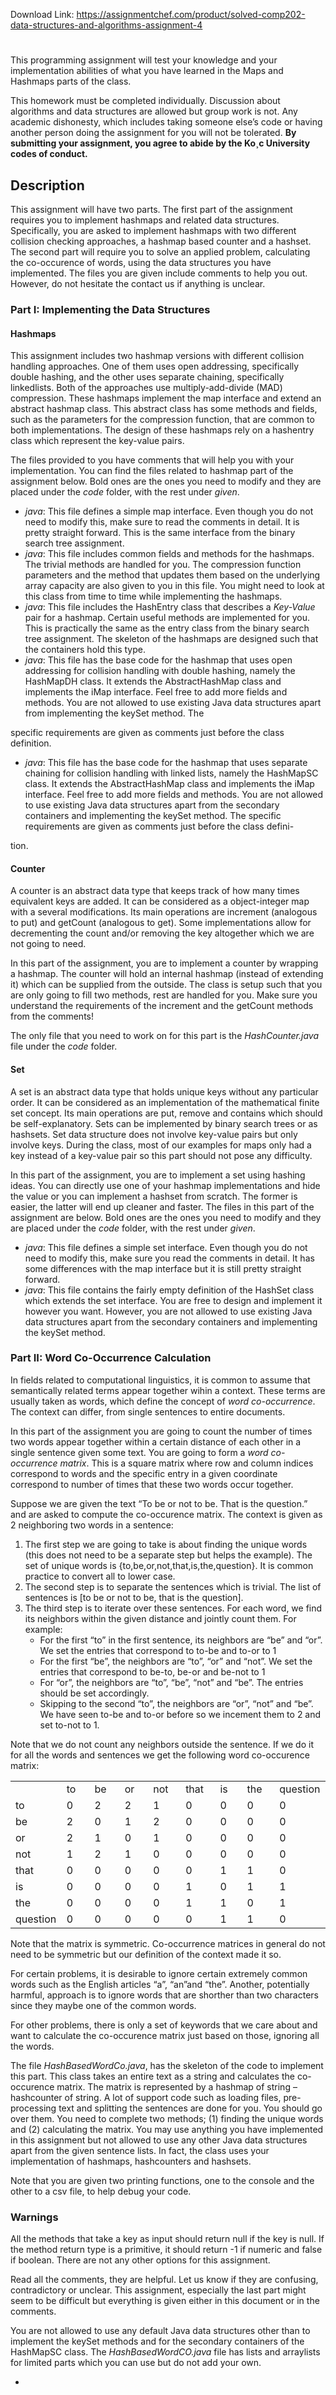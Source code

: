 Download Link: https://assignmentchef.com/product/solved-comp202-data-structures-and-algorithms-assignment-4
<br>
<h1></h1>

This programming assignment will test your knowledge and your implementation abilities of what you have learned in the Maps and Hashmaps parts of the class.

This homework must be completed individually. Discussion about algorithms and data structures are allowed but group work is not. Any academic dishonesty, which includes taking someone else’s code or having another person doing the assignment for you will not be tolerated. <strong>By submitting your assignment, you agree to abide by the Ko¸c University codes of conduct.</strong>

<h2>Description</h2>

This assignment will have two parts. The first part of the assignment requires you to implement hashmaps and related data structures. Specifically, you are asked to implement hashmaps with two different collision checking approaches, a hashmap based counter and a hashset. The second part will require you to solve an applied problem, calculating the co-occurence of words, using the data structures you have implemented. The files you are given include comments to help you out. However, do not hesitate the contact us if anything is unclear.

<h3>Part I: Implementing the Data Structures</h3>

<h4>Hashmaps</h4>

This assignment includes two hashmap versions with different collision handling approaches. One of them uses open addressing, specifically double hashing, and the other uses separate chaining, specifically linkedlists. Both of the approaches use multiply-add-divide (MAD) compression. These hashmaps implement the map interface and extend an abstract hashmap class. This abstract class has some methods and fields, such as the parameters for the compression function, that are common to both implementations. The design of these hashmaps rely on a hashentry class which represent the key-value pairs.

The files provided to you have comments that will help you with your implementation. You can find the files related to hashmap part of the assignment below. Bold ones are the ones you need to modify and they are placed under the <em>code </em>folder, with the rest under <em>given</em>.

<ul>

 <li><em>java</em>: This file defines a simple map interface. Even though you do not need to modify this, make sure to read the comments in detail. It is pretty straight forward. This is the same interface from the binary search tree assignment.</li>

 <li><em>java</em>: This file includes common fields and methods for the hashmaps. The trivial methods are handled for you. The compression function parameters and the method that updates them based on the underlying array capacity are also given to you in this file. You might need to look at this class from time to time while implementing the hashmaps.</li>

 <li><em>java</em>: This file includes the HashEntry class that describes a <em>Key-Value </em>pair for a hashmap. Certain useful methods are implemented for you. This is practically the same as the entry class from the binary search tree assignment. The skeleton of the hashmaps are designed such that the containers hold this type.</li>

 <li><em>java</em>: This file has the base code for the hashmap that uses open addressing for collision handling with double hashing, namely the HashMapDH class. It extends the AbstractHashMap class and implements the iMap interface. Feel free to add more fields and methods. You are not allowed to use existing Java data structures apart from implementing the keySet method. The</li>

</ul>

specific requirements are given as comments just before the class definition.

<ul>

 <li><em>java</em>: This file has the base code for the hashmap that uses separate chaining for collision handling with linked lists, namely the HashMapSC class. It extends the AbstractHashMap class and implements the iMap interface. Feel free to add more fields and methods. You are not allowed to use existing Java data structures apart from the secondary containers and implementing the keySet method. The specific requirements are given as comments just before the class defini-</li>

</ul>

tion.

<h4>Counter</h4>

A counter is an abstract data type that keeps track of how many times equivalent keys are added. It can be considered as a object-integer map with a several modifications. Its main operations are increment (analogous to put) and getCount (analogous to get). Some implementations allow for decrementing the count and/or removing the key altogether which we are not going to need.

In this part of the assignment, you are to implement a counter by wrapping a hashmap. The counter will hold an internal hashmap (instead of extending it) which can be supplied from the outside. The class is setup such that you are only going to fill two methods, rest are handled for you. Make sure you understand the requirements of the increment and the getCount methods from the comments!

The only file that you need to work on for this part is the <em>HashCounter.java </em>file under the <em>code </em>folder.

<h4>Set</h4>

A set is an abstract data type that holds unique keys without any particular order. It can be considered as an implementation of the mathematical finite set concept. Its main operations are put, remove and contains which should be self-explanatory. Sets can be implemented by binary search trees or as hashsets. Set data structure does not involve key-value pairs but only involve keys. During the class, most of our examples for maps only had a key instead of a key-value pair so this part should not pose any difficulty.

In this part of the assignment, you are to implement a set using hashing ideas. You can directly use one of your hashmap implementations and hide the value or you can implement a hashset from scratch. The former is easier, the latter will end up cleaner and faster. The files in this part of the assignment are below. Bold ones are the ones you need to modify and they are placed under the <em>code </em>folder, with the rest under <em>given</em>.

<ul>

 <li><em>java</em>: This file defines a simple set interface. Even though you do not need to modify this, make sure you read the comments in detail. It has some differences with the map interface but it is still pretty straight forward.</li>

 <li><em>java</em>: This file contains the fairly empty definition of the HashSet class which extends the set interface. You are free to design and implement it however you want. However, you are not allowed to use existing Java data structures apart from the secondary containers and implementing the keySet method.</li>

</ul>

<h3>Part II: Word Co-Occurrence Calculation</h3>

In fields related to computational linguistics, it is common to assume that semantically related terms appear together wihin a context. These terms are usually taken as words, which define the concept of <em>word co-occurrence</em>. The context can differ, from single sentences to entire documents.

In this part of the assignment you are going to count the number of times two words appear together within a certain distance of each other in a single sentence given some text. You are going to form a <em>word co-occurrence matrix</em>. This is a square matrix where row and column indices correspond to words and the specific entry in a given coordinate correspond to number of times that these two words occur together.

Suppose we are given the text “To be or not to be. That is the question.” and are asked to compute the co-occurence matrix. The context is given as 2 neighboring two words in a sentence:

<ol>

 <li>The first step we are going to take is about finding the unique words (this does not need to be a separate step but helps the example). The set of unique words is {to,be,or,not,that,is,the,question}. It is common practice to convert all to lower case.</li>

 <li>The second step is to separate the sentences which is trivial. The list of sentences is [to be or not to be, that is the question].</li>

 <li>The third step is to iterate over these sentences. For each word, we find its neighbors within the given distance and jointly count them. For example:

  <ul>

   <li>For the first “to” in the first sentence, its neighbors are “be” and “or”. We set the entries that correspond to to-be and to-or to 1</li>

   <li>For the first “be”, the neighbors are “to”, “or” and “not”. We set the entries that correspond to be-to, be-or and be-not to 1</li>

   <li>For “or”, the neighbors are “to”, “be”, “not” and “be”. The entries should be set accordingly.</li>

   <li>Skipping to the second “to”, the neighbors are “or”, “not” and “be”. We have seen to-be and to-or before so we incement them to 2 and set to-not to 1.</li>

  </ul></li>

</ol>

Note that we do not count any neighbors outside the sentence. If we do it for all the words and sentences we get the following word co-occurence matrix:

<table width="601">

 <tbody>

  <tr>

   <td width="67"> </td>

   <td width="67">to</td>

   <td width="67">be</td>

   <td width="67">or</td>

   <td width="67">not</td>

   <td width="67">that</td>

   <td width="67">is</td>

   <td width="67">the</td>

   <td width="67">question</td>

  </tr>

  <tr>

   <td width="67">to</td>

   <td width="67">0</td>

   <td width="67">2</td>

   <td width="67">2</td>

   <td width="67">1</td>

   <td width="67">0</td>

   <td width="67">0</td>

   <td width="67">0</td>

   <td width="67">0</td>

  </tr>

  <tr>

   <td width="67">be</td>

   <td width="67">2</td>

   <td width="67">0</td>

   <td width="67">1</td>

   <td width="67">2</td>

   <td width="67">0</td>

   <td width="67">0</td>

   <td width="67">0</td>

   <td width="67">0</td>

  </tr>

  <tr>

   <td width="67">or</td>

   <td width="67">2</td>

   <td width="67">1</td>

   <td width="67">0</td>

   <td width="67">1</td>

   <td width="67">0</td>

   <td width="67">0</td>

   <td width="67">0</td>

   <td width="67">0</td>

  </tr>

  <tr>

   <td width="67">not</td>

   <td width="67">1</td>

   <td width="67">2</td>

   <td width="67">1</td>

   <td width="67">0</td>

   <td width="67">0</td>

   <td width="67">0</td>

   <td width="67">0</td>

   <td width="67">0</td>

  </tr>

  <tr>

   <td width="67">that</td>

   <td width="67">0</td>

   <td width="67">0</td>

   <td width="67">0</td>

   <td width="67">0</td>

   <td width="67">0</td>

   <td width="67">1</td>

   <td width="67">1</td>

   <td width="67">0</td>

  </tr>

  <tr>

   <td width="67">is</td>

   <td width="67">0</td>

   <td width="67">0</td>

   <td width="67">0</td>

   <td width="67">0</td>

   <td width="67">1</td>

   <td width="67">0</td>

   <td width="67">1</td>

   <td width="67">1</td>

  </tr>

  <tr>

   <td width="67">the</td>

   <td width="67">0</td>

   <td width="67">0</td>

   <td width="67">0</td>

   <td width="67">0</td>

   <td width="67">1</td>

   <td width="67">1</td>

   <td width="67">0</td>

   <td width="67">1</td>

  </tr>

  <tr>

   <td width="67">question</td>

   <td width="67">0</td>

   <td width="67">0</td>

   <td width="67">0</td>

   <td width="67">0</td>

   <td width="67">0</td>

   <td width="67">1</td>

   <td width="67">1</td>

   <td width="67">0</td>

  </tr>

 </tbody>

</table>

Note that the matrix is symmetric. Co-occurrence matrices in general do not need to be symmetric but our definition of the context made it so.

For certain problems, it is desirable to ignore certain extremely common words such as the English articles “a”, “an”and “the”. Another, potentially harmful, approach is to ignore words that are shorther than two characters since they maybe one of the common words.

For other problems, there is only a set of keywords that we care about and want to calculate the co-occurence matrix just based on those, ignoring all the words.

The file <em>HashBasedWordCo.java</em>, has the skeleton of the code to implement this part. This class takes an entire text as a string and calculates the co-occurence matrix. The matrix is represented by a hashmap of string – hashcounter of string. A lot of support code such as loading files, pre-processing text and splitting the sentences are done for you. You should go over them. You need to complete two methods; (1) finding the unique words and (2) calculating the matrix. You may use anything you have implemented in this assignment but not allowed to use any other Java data structures apart from the given sentence lists. In fact, the class uses your implementation of hashmaps, hashcounters and hashsets.

Note that you are given two printing functions, one to the console and the other to a csv file, to help debug your code.

<h3>Warnings</h3>

All the methods that take a key as input should return null if the key is null. If the method return type is a primitive, it should return -1 if numeric and false if boolean. There are not any other options for this assignment.

Read all the comments, they are helpful. Let us know if they are confusing, contradictory or unclear. This assignment, especially the last part might seem to be difficult but everything is given either in this document or in the comments.

You are not allowed to use any default Java data structures other than to implement the keySet methods and for the secondary containers of the HashMapSC class. The <em>HashBasedWordCO.java </em>file has lists and arraylists for limited parts which you can use but do not add your own.

<ul>

 <li></li>

</ul>